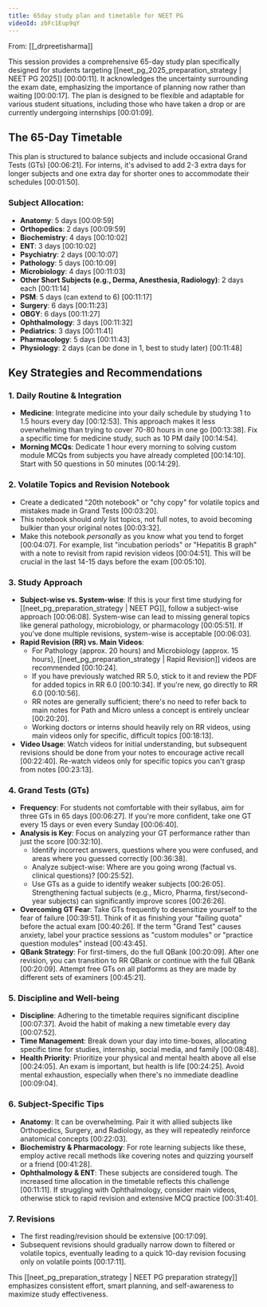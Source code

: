 ```yaml
---
title: 65day study plan and timetable for NEET PG
videoId: zbFc1Eup9qY
---
```


From: [[_drpreetisharma]] <br/> 

This session provides a comprehensive 65-day study plan specifically designed for students targeting [[neet_pg_2025_preparation_strategy | NEET PG 2025]] <a class="yt-timestamp" data-t="00:00:11">[00:00:11]</a>. It acknowledges the uncertainty surrounding the exam date, emphasizing the importance of planning now rather than waiting <a class="yt-timestamp" data-t="00:00:17">[00:00:17]</a>. The plan is designed to be flexible and adaptable for various student situations, including those who have taken a drop or are currently undergoing internships <a class="yt-timestamp" data-t="00:01:09">[00:01:09]</a>.

## The 65-Day Timetable

This plan is structured to balance subjects and include occasional Grand Tests (GTs) <a class="yt-timestamp" data-t="00:06:21">[00:06:21]</a>. For interns, it's advised to add 2-3 extra days for longer subjects and one extra day for shorter ones to accommodate their schedules <a class="yt-timestamp" data-t="00:01:50">[00:01:50]</a>.

### Subject Allocation:
*   **Anatomy**: 5 days <a class="yt-timestamp" data-t="00:09:59">[00:09:59]</a>
*   **Orthopedics**: 2 days <a class="yt-timestamp" data-t="00:09:59">[00:09:59]</a>
*   **Biochemistry**: 4 days <a class="yt-timestamp" data-t="00:10:02">[00:10:02]</a>
*   **ENT**: 3 days <a class="yt-timestamp" data-t="00:10:02">[00:10:02]</a>
*   **Psychiatry**: 2 days <a class="yt-timestamp" data-t="00:10:07">[00:10:07]</a>
*   **Pathology**: 5 days <a class="yt-timestamp" data-t="00:10:09">[00:10:09]</a>
*   **Microbiology**: 4 days <a class="yt-timestamp" data-t="00:11:03">[00:11:03]</a>
*   **Other Short Subjects (e.g., Derma, Anesthesia, Radiology)**: 2 days each <a class="yt-timestamp" data-t="00:11:14">[00:11:14]</a>
*   **PSM**: 5 days (can extend to 6) <a class="yt-timestamp" data-t="00:11:17">[00:11:17]</a>
*   **Surgery**: 6 days <a class="yt-timestamp" data-t="00:11:23">[00:11:23]</a>
*   **OBGY**: 6 days <a class="yt-timestamp" data-t="00:11:27">[00:11:27]</a>
*   **Ophthalmology**: 3 days <a class="yt-timestamp" data-t="00:11:32">[00:11:32]</a>
*   **Pediatrics**: 3 days <a class="yt-timestamp" data-t="00:11:41">[00:11:41]</a>
*   **Pharmacology**: 5 days <a class="yt-timestamp" data-t="00:11:43">[00:11:43]</a>
*   **Physiology**: 2 days (can be done in 1, best to study later) <a class="yt-timestamp" data-t="00:11:48">[00:11:48]</a>

## Key Strategies and Recommendations

### 1. Daily Routine & Integration
*   **Medicine**: Integrate medicine into your daily schedule by studying 1 to 1.5 hours every day <a class="yt-timestamp" data-t="00:12:53">[00:12:53]</a>. This approach makes it less overwhelming than trying to cover 70-80 hours in one go <a class="yt-timestamp" data-t="00:13:38">[00:13:38]</a>. Fix a specific time for medicine study, such as 10 PM daily <a class="yt-timestamp" data-t="00:14:54">[00:14:54]</a>.
*   **Morning MCQs**: Dedicate 1 hour every morning to solving custom module MCQs from subjects you have already completed <a class="yt-timestamp" data-t="00:14:10">[00:14:10]</a>. Start with 50 questions in 50 minutes <a class="yt-timestamp" data-t="00:14:29">[00:14:29]</a>.

### 2. Volatile Topics and Revision Notebook
*   Create a dedicated "20th notebook" or "chy copy" for volatile topics and mistakes made in Grand Tests <a class="yt-timestamp" data-t="00:03:20">[00:03:20]</a>.
*   This notebook should *only* list topics, not full notes, to avoid becoming bulkier than your original notes <a class="yt-timestamp" data-t="00:03:32">[00:03:32]</a>.
*   Make this notebook *personally* as you know what you tend to forget <a class="yt-timestamp" data-t="00:04:07">[00:04:07]</a>. For example, list "incubation periods" or "Hepatitis B graph" with a note to revisit from rapid revision videos <a class="yt-timestamp" data-t="00:04:51">[00:04:51]</a>. This will be crucial in the last 14-15 days before the exam <a class="yt-timestamp" data-t="00:05:10">[00:05:10]</a>.

### 3. Study Approach
*   **Subject-wise vs. System-wise**: If this is your first time studying for [[neet_pg_preparation_strategy | NEET PG]], follow a subject-wise approach <a class="yt-timestamp" data-t="00:06:08">[00:06:08]</a>. System-wise can lead to missing general topics like general pathology, microbiology, or pharmacology <a class="yt-timestamp" data-t="00:05:51">[00:05:51]</a>. If you've done multiple revisions, system-wise is acceptable <a class="yt-timestamp" data-t="00:06:03">[00:06:03]</a>.
*   **Rapid Revision (RR) vs. Main Videos**:
    *   For Pathology (approx. 20 hours) and Microbiology (approx. 15 hours), [[neet_pg_preparation_strategy | Rapid Revision]] videos are recommended <a class="yt-timestamp" data-t="00:10:24">[00:10:24]</a>.
    *   If you have previously watched RR 5.0, stick to it and review the PDF for added topics in RR 6.0 <a class="yt-timestamp" data-t="00:10:34">[00:10:34]</a>. If you're new, go directly to RR 6.0 <a class="yt-timestamp" data-t="00:10:56">[00:10:56]</a>.
    *   RR notes are generally sufficient; there's no need to refer back to main notes for Path and Micro unless a concept is entirely unclear <a class="yt-timestamp" data-t="00:20:20">[00:20:20]</a>.
    *   Working doctors or interns should heavily rely on RR videos, using main videos only for specific, difficult topics <a class="yt-timestamp" data-t="00:18:13">[00:18:13]</a>.
*   **Video Usage**: Watch videos for initial understanding, but subsequent revisions should be done from your notes to encourage active recall <a class="yt-timestamp" data-t="00:22:40">[00:22:40]</a>. Re-watch videos only for specific topics you can't grasp from notes <a class="yt-timestamp" data-t="00:23:13">[00:23:13]</a>.

### 4. Grand Tests (GTs)
*   **Frequency**: For students not comfortable with their syllabus, aim for three GTs in 65 days <a class="yt-timestamp" data-t="00:06:27">[00:06:27]</a>. If you're more confident, take one GT every 15 days or even every Sunday <a class="yt-timestamp" data-t="00:06:40">[00:06:40]</a>.
*   **Analysis is Key**: Focus on analyzing your GT performance rather than just the score <a class="yt-timestamp" data-t="00:32:10">[00:32:10]</a>.
    *   Identify incorrect answers, questions where you were confused, and areas where you guessed correctly <a class="yt-timestamp" data-t="00:36:38">[00:36:38]</a>.
    *   Analyze subject-wise: Where are you going wrong (factual vs. clinical questions)? <a class="yt-timestamp" data-t="00:25:52">[00:25:52]</a>.
    *   Use GTs as a guide to identify weaker subjects <a class="yt=timestamp" data-t="00:26:05">[00:26:05]</a>. Strengthening factual subjects (e.g., Micro, Pharma, first/second-year subjects) can significantly improve scores <a class="yt-timestamp" data-t="00:26:26">[00:26:26]</a>.
*   **Overcoming GT Fear**: Take GTs frequently to desensitize yourself to the fear of failure <a class="yt-timestamp" data-t="00:39:51">[00:39:51]</a>. Think of it as finishing your "failing quota" before the actual exam <a class="yt-timestamp" data-t="00:40:26">[00:40:26]</a>. If the term "Grand Test" causes anxiety, label your practice sessions as "custom modules" or "practice question modules" instead <a class="yt-timestamp" data-t="00:43:45">[00:43:45]</a>.
*   **QBank Strategy**: For first-timers, do the full QBank <a class="yt-timestamp" data-t="00:20:09">[00:20:09]</a>. After one revision, you can transition to RR QBank or continue with the full QBank <a class="yt-timestamp" data-t="00:20:09">[00:20:09]</a>. Attempt free GTs on all platforms as they are made by different sets of examiners <a class="yt-timestamp" data-t="00:45:21">[00:45:21]</a>.

### 5. Discipline and Well-being
*   **Discipline**: Adhering to the timetable requires significant discipline <a class="yt-timestamp" data-t="00:07:37">[00:07:37]</a>. Avoid the habit of making a new timetable every day <a class="yt-timestamp" data-t="00:07:52">[00:07:52]</a>.
*   **Time Management**: Break down your day into time-boxes, allocating specific time for studies, internship, social media, and family <a class="yt-timestamp" data-t="00:08:48">[00:08:48]</a>.
*   **Health Priority**: Prioritize your physical and mental health above all else <a class="yt-timestamp" data-t="00:24:05">[00:24:05]</a>. An exam is important, but health is life <a class="yt-timestamp" data-t="00:24:25">[00:24:25]</a>. Avoid mental exhaustion, especially when there's no immediate deadline <a class="yt-timestamp" data-t="00:09:04">[00:09:04]</a>.

### 6. Subject-Specific Tips
*   **Anatomy**: It can be overwhelming. Pair it with allied subjects like Orthopedics, Surgery, and Radiology, as they will repeatedly reinforce anatomical concepts <a class="yt-timestamp" data-t="00:22:03">[00:22:03]</a>.
*   **Biochemistry & Pharmacology**: For rote learning subjects like these, employ active recall methods like covering notes and quizzing yourself or a friend <a class="yt-timestamp" data-t="00:41:28">[00:41:28]</a>.
*   **Ophthalmology & ENT**: These subjects are considered tough. The increased time allocation in the timetable reflects this challenge <a class="yt-timestamp" data-t="00:11:11">[00:11:11]</a>. If struggling with Ophthalmology, consider main videos, otherwise stick to rapid revision and extensive MCQ practice <a class="yt-timestamp" data-t="00:31:40">[00:31:40]</a>.

### 7. Revisions
*   The first reading/revision should be extensive <a class="yt-timestamp" data-t="00:17:09">[00:17:09]</a>.
*   Subsequent revisions should gradually narrow down to filtered or volatile topics, eventually leading to a quick 10-day revision focusing only on volatile points <a class="yt-timestamp" data-t="00:17:11">[00:17:11]</a>.

This [[neet_pg_preparation_strategy | NEET PG preparation strategy]] emphasizes consistent effort, smart planning, and self-awareness to maximize study effectiveness.